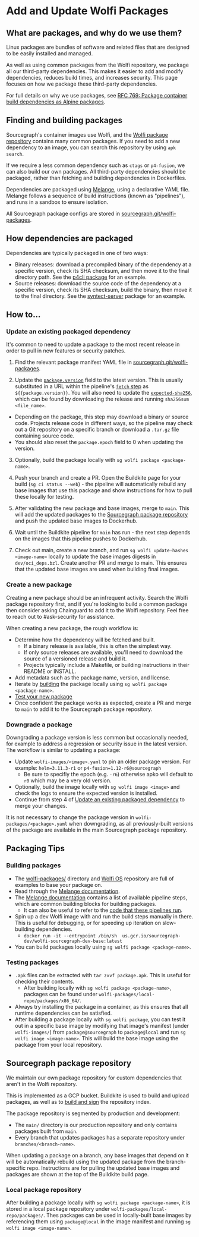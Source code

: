 # Add and Update Wolfi Packages

## What are packages, and why do we use them?

Linux packages are bundles of software and related files that are designed to be easily installed and managed.

As well as using common packages from the Wolfi repository, we package all our third-party dependencies. This makes it easier to add and modify dependencies, reduces build times, and increases security. This page focuses on how we package these third-party dependencies.

For full details on why we use packages, see [RFC 769: Package container build dependencies as Alpine packages](https://docs.google.com/document/d/1VFxBECDErU5bR5uPDsiYREC_qfHDEDyOSaDTaH83nZU/edit#).

## Finding and building packages

Sourcegraph's container images use Wolfi, and the [Wolfi package repository](https://github.com/wolfi-dev/os) contains many common packages. If you need to add a new dependency to an image, you can search this repository by using `apk search`.

If we require a less common dependency such as `ctags` or `p4-fusion`, we can also build our own packages. All third-party dependencies should be packaged, rather than fetching and building dependencies in Dockerfiles.

Dependencies are packaged using [Melange](https://github.com/chainguard-dev/melange), using a declarative YAML file. Melange follows a sequence of build instructions (known as "pipelines"), and runs in a sandbox to ensure isolation.

All Sourcegraph package configs are stored in [sourcegraph.git/wolfi-packages](https://sourcegraph.com/github.com/sourcegraph/sourcegraph/-/tree/wolfi-packages).

## How dependencies are packaged

Dependencies are typically packaged in one of two ways:

- Binary releases: download a precompiled binary of the dependency at a specific version, check its SHA checksum, and then move it to the final directory path. See the [p4cli package](https://sourcegraph.com/github.com/sourcegraph/sourcegraph@760db946dd9c3b23af69f2036b7a8c11e38307b4/-/blob/wolfi-packages/p4cli.yaml?L20-29) for an example.
- Source releases: download the source code of the dependency at a specific version, check its SHA checksum, build the binary, then move it to the final directory. See the [syntect-server](https://sourcegraph.com/github.com/sourcegraph/sourcegraph@321e0e9d01fa23b83bef57c1e69076866094af20/-/blob/wolfi-packages/syntect-server.yaml?L29-45) package for an example.

## How to...

### Update an existing packaged dependency

It's common to need to update a package to the most recent release in order to pull in new features or security patches.

1. Find the relevant package manifest YAML file in [sourcegraph.git/wolfi-packages](https://sourcegraph.com/github.com/sourcegraph/sourcegraph/-/tree/wolfi-packages).

2. Update the [`package.version`](https://sourcegraph.com/github.com/sourcegraph/sourcegraph@321e0e9d01fa23b83bef57c1e69076866094af20/-/blob/wolfi-packages/comby.yaml?L3) field to the latest version. This is usually substituted in a URL within the pipeline's [`fetch` step](https://sourcegraph.com/github.com/sourcegraph/sourcegraph@321e0e9d01fa23b83bef57c1e69076866094af20/-/blob/wolfi-packages/comby.yaml?L30) as `${{package.version}}`. You will also need to update the [`expected-sha256`](https://sourcegraph.com/github.com/sourcegraph/sourcegraph@321e0e9d01fa23b83bef57c1e69076866094af20/-/blob/wolfi-packages/comby.yaml?L31), which can be found by downloading the release and running `sha256sum <file_name>`.

- Depending on the package, this step may download a binary or source code. Projects release code in different ways, so the pipeline may check out a Git repository on a specific branch or download a `.tar.gz` file containing source code.
- You should also reset the `package.epoch` field to 0 when updating the version.

3. Optionally, build the package locally with `sg wolfi package <package-name>`.

4. Push your branch and create a PR. Open the Buildkite page for your build (`sg ci status --web`) - the pipeline will automatically rebuild any base images that use this package and show instructions for how to pull these locally for testing.

5. After validating the new package and base images, merge to `main`. This will add the updated packages to the [Sourcegraph package repository](#sourcegraph-package-repository) and push the updated base images to Dockerhub.

6. Wait until the Buildkite pipeline for `main` has run - the next step depends on the images that this pipeline pushes to Dockerhub.

7. Check out main, create a new branch, and run `sg wolfi update-hashes <image-name>` locally to update the base images digests in `dev/oci_deps.bzl`. Create another PR and merge to main. This ensures that the updated base images are used when building final images.

### Create a new package

Creating a new package should be an infrequent activity. Search the Wolfi package repository first, and if you're looking to build a common package then consider asking Chainguard to add it to the Wolfi repository. Feel free to reach out to #ask-security for assistance.

When creating a new package, the rough workflow is:

- Determine how the dependency will be fetched and built.
  - If a binary release is available, this is often the simplest way.
  - If only source releases are available, you'll need to download the source of a versioned release and build it.
  - Projects typically include a Makefile, or building instructions in their README or INSTALL.
- Add metadata such as the package name, version, and license.
- Iterate by [building](#building-packages) the package locally using `sg wolfi package <package-name>`.
- [Test your new package](#testing-packages)
- Once confident the package works as expected, create a PR and merge to `main` to add it to the Sourcegraph package repository.

### Downgrade a package

Downgrading a package version is less common but occasionally needed, for example to address a regression or security issue in the latest version. The workflow is similar to updating a package:

- Update `wolfi-images/<image>.yaml` to pin an older package version. For example: `helm=3.11.3-r1` or `p4-fusion=1.12-r6@sourcegraph`
  - Be sure to specifiy the epoch (e.g. `-r6`) otherwise apko will default to `r0` which may be a very old version.
- Optionally, build the image locally with `sg wolfi image <image>` and check the logs to ensure the expected version is installed.
- Continue from step 4 of [Update an existing packaged dependency](#update-an-existing-packaged-dependency) to merge your changes.

It is not necessary to change the package version in `wolfi-packages/<package>.yaml` when downgrading, as all previously-built versions of the package are available in the main Sourcegraph package repository.

## Packaging Tips

### Building packages

- The [wolfi-packages/](https://sourcegraph.com/github.com/sourcegraph/sourcegraph@main/-/tree/wolfi-packages) directory and [Wolfi OS](https://github.com/wolfi-dev/os) repository are full of examples to base your package on.
- Read through the [Melange documentation](https://edu.chainguard.dev/open-source/melange/overview/).
- The [Melange documentation](https://edu.chainguard.dev/open-source/melange/melange-pipelines/) contains a list of available pipeline steps, which are common building blocks for building packages.
  - It can also be useful to refer to the [code that these pipelines run](https://github.com/chainguard-dev/melange/tree/main/pkg/build/pipelines).
- Spin up a dev Wolfi image with and run the build steps manually in there. This is useful for debugging, or for speeding up iteration on slow-building dependencies.
  - `docker run -it --entrypoint /bin/sh  us.gcr.io/sourcegraph-dev/wolfi-sourcegraph-dev-base:latest`
- You can build packages locally using `sg wolfi package <package-name>`.

### Testing packages

- `.apk` files can be extracted with `tar zxvf package.apk`. This is useful for checking their contents.
  - After building locally with `sg wolfi package <package-name>`, packages can be found under `wolfi-packages/local-repo/packages/x86_64/`.
- Always try installing the package in a container, as this ensures that all runtime dependencies can be satisfied.
- After building a package locally with `sg wolfi package`, you can test it out in a specific base image by modifying that image's manifest (under `wolfi-images/`) from `package@sourcegraph` to `package@local` and run `sg wolfi image <image-name>`. This will build the base image using the package from your local repository.

## Sourcegraph package repository

We maintain our own package repository for custom dependencies that aren't in the Wolfi repository.

This is implemented as a GCP bucket. Buildkite is used to build and upload packages, as well as to [build and sign](https://sourcegraph.com/github.com/sourcegraph/sourcegraph/-/blob/enterprise/dev/ci/scripts/wolfi/build-repo-index.sh) the repository index.

The package repository is segmented by production and development:

- The `main/` directory is our production repository and only contains packages built from `main`.
- Every branch that updates packages has a separate repository under `branches/<branch-name>`.

When updating a package on a branch, any base images that depend on it will be automatically rebuild using the updated package from the branch-specific repo. Instructions are for pulling the updated base images and packages are shown at the top of the Buildkite build page.

### Local package repository

After building a package locally with `sg wolfi package <package-name>`, it is stored in a local package repository under `wolfi-packages/local-repo/packages/`. Thes packages can be used in locally-built base images by referencing them using `package@local` in the image manifest and running `sg wolfi image <image-name>`.
